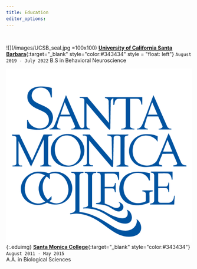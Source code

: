 ```yaml
---
title: Education
editor_options: 
---
```


<br>

![](/images/UCSB_seal.jpg =100x100)
[**University of California Santa Barbara**](https://www.ucsb.edu/){:target="\_blank" style="color:#343434" style = "float: left"}
 `August 2019 - July 2022` B.S in Behavioral Neuroscience

![](/images/SMC_seal.png){:.eduimg} 
[**Santa Monica College**](https://www.smc.edu/){:target="\_blank" style="color:#343434"} 
`August 2011 - May 2015` <br/> A.A. in Biological Sciences
